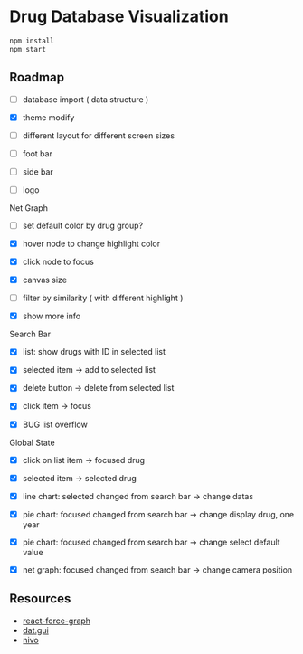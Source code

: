 # Drug Database Visualization


```bash
npm install
npm start
```



## Roadmap 
- [ ] database import ( data structure )
- [x] theme modify
- [ ] different layout for different screen sizes 
- [ ] foot bar 
- [ ] side bar 
- [ ] logo 


Net Graph 
- [ ] set default color by drug group? 
- [x] hover node to change highlight color
- [x] click node to focus
- [x] canvas size 
- [ ] filter by similarity ( with different highlight )
- [x] show more info


Search Bar
- [x] list: show drugs with ID in selected list
- [x] selected item -> add to selected list
- [x] delete button -> delete from selected list
- [x] click item -> focus 
- [x] BUG list overflow 


Global State 
- [x] click on list item -> focused drug 
- [x] selected item -> selected drug 
- [x] line chart: selected changed from search bar -> change datas 
- [x] pie chart: focused changed from search bar -> change display drug, one year
- [x] pie chart: focused changed from search bar -> change select default value
- [x] net graph: focused changed from search bar -> change camera position


## Resources
- [react-force-graph](https://github.com/vasturiano/react-force-graph)
- [dat.gui](https://github.com/dataarts/dat.gui)
- [nivo](https://nivo.rocks/)
